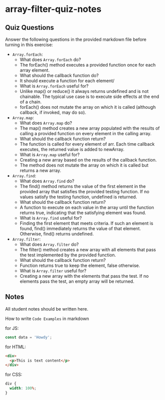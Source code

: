 # array-filter-quiz-notes

## Quiz Questions

Answer the following questions in the provided markdown file before turning in this exercise:

- `Array.forEach`:
  - What does `Array.forEach` do?
  * The forEach() method executes a provided function once for each array element.
  - What should the callback function do?
  * It should execute a function for each element/
  - What is `Array.forEach` useful for?
  * Unlike map() or reduce() it always returns undefined and is not chainable. The typical use case is to execute side effects at the end of a chain.
  * forEach() does not mutate the array on which it is called (although callback, if invoked, may do so).
- `Array.map`:
  - What does `Array.map` do?
  * The map() method creates a new array populated with the results of calling a provided function on every element in the calling array.
  - What should the callback function return?
  * The function is called for every element of arr. Each time callback executes, the returned value is added to newArray.
  - What is `Array.map` useful for?
  * Creating a new array based on the results of the callback function.
  * The method does not mutate the array on which it is called but returns a new array.
- `Array.find`:
  - What does `Array.find` do?
  * The find() method returns the value of the first element in the provided array that satisfies the provided testing function. If no values satisfy the testing function, undefined is returned.
  - What should the callback function return?
  * A function to execute on each value in the array until the function returns true, indicating that the satisfying element was found.
  - What is `Array.find` useful for?
  * Finding the first element that meets criteria. If such an element is found, find() immediately returns the value of that element. Otherwise, find() returns undefined.
- `Array.filter`:
  - What does `Array.filter` do?
  * The filter() method creates a new array with all elements that pass the test implemented by the provided function.
  - What should the callback function return?
  * Function returns true to keep the element, false otherwise.
  - What is `Array.filter` useful for?
  * Creating a new array with the elements that pass the test. If no elements pass the test, an empty array will be returned.

## Notes

All student notes should be written here.

How to write `Code Examples` in markdown

for JS:

```javascript
const data = 'Howdy';
```

for HTML:

```html
<div>
  <p>This is text content</p>
</div>
```

for CSS:

```css
div {
  width: 100%;
}
```
